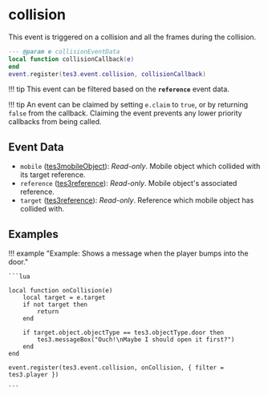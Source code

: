 # collision
<div class="search_terms" style="display: none">collision</div>

<!---
	This file is autogenerated. Do not edit this file manually. Your changes will be ignored.
	More information: https://github.com/MWSE/MWSE/tree/master/docs
-->

This event is triggered on a collision and all the frames during the collision.

```lua
--- @param e collisionEventData
local function collisionCallback(e)
end
event.register(tes3.event.collision, collisionCallback)
```

!!! tip
	This event can be filtered based on the **`reference`** event data.

!!! tip
	An event can be claimed by setting `e.claim` to `true`, or by returning `false` from the callback. Claiming the event prevents any lower priority callbacks from being called.

## Event Data

* `mobile` ([tes3mobileObject](../../types/tes3mobileObject)): *Read-only*. Mobile object which collided with its target reference.
* `reference` ([tes3reference](../../types/tes3reference)): *Read-only*. Mobile object's associated reference.
* `target` ([tes3reference](../../types/tes3reference)): *Read-only*. Reference which mobile object has collided with.

## Examples

!!! example "Example: Shows a message when the player bumps into the door."

	```lua
	
	local function onCollision(e)
		local target = e.target
		if not target then
			return
		end
	
		if target.object.objectType == tes3.objectType.door then
			tes3.messageBox("Ouch!\nMaybe I should open it first?")
		end
	end
	
	event.register(tes3.event.collision, onCollision, { filter = tes3.player })

	```

